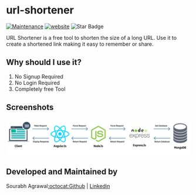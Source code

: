 # url-shortener
[![Maintenance](https://img.shields.io/badge/Maintained%3F-yes-green.svg)](https://GitHub.com/Naereen/StrapDown.js/graphs/commit-activity)
<a href="https://github.com/sourabhagrawal23/url-shortener/"><img src="https://img.shields.io/static/v1?label=&labelColor=505050&message=website&color=%230076D6&style=flat&logo=google-chrome&logoColor=%230076D6" alt="website"/></a>
<img src="https://img.shields.io/static/v1?label=%F0%9F%8C%9F&message=If%20Useful&style=style=flat&color=BC4E99" alt="Star Badge"/>


URL Shortener is a free tool to shorten the size of a long URL. Use it to create a shortened link making it easy to remember or share.

## Why should I use it?
1. No Signup Required
2. No Login Required
3. Completely free Tool

## Screenshots
<img src="https://github.com/sourabhagrawal23/url-shortener/blob/master/Screenshots/Shortener.png"/>

## Developed and Maintained by

Sourabh Agrawal[:octocat:Github](http://github.com/sourabhagrawal23) | [Linkedin](https://www.linkedin.com/in/sourabhkhs/)

